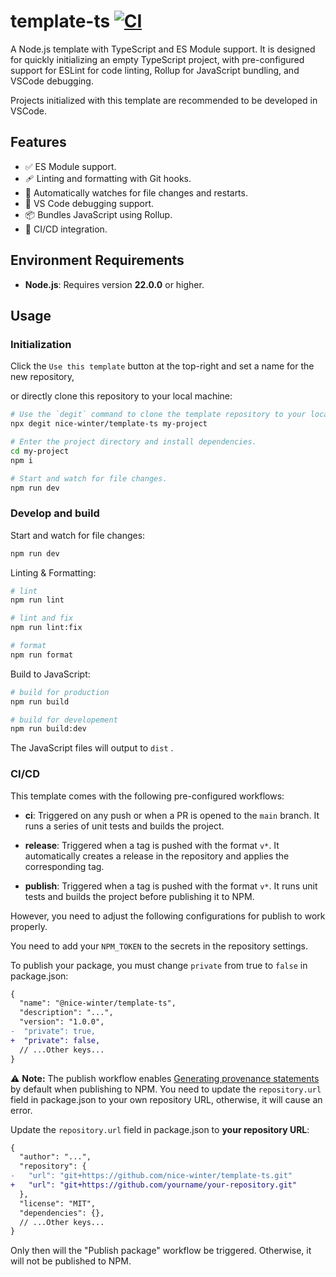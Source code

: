 # template-ts [![CI](https://github.com/nice-winter/template-ts/actions/workflows/ci.yml/badge.svg)](https://github.com/nice-winter/template-ts/actions/workflows/ci.yml)

A Node.js template with TypeScript and ES Module support. It is designed for quickly initializing an empty TypeScript project, with pre-configured support for ESLint for code linting, Rollup for JavaScript bundling, and VSCode debugging.

Projects initialized with this template are recommended to be developed in VSCode.

## Features

- ✅ ES Module support.
- 🩹 Linting and formatting with Git hooks.
- 📝 Automatically watches for file changes and restarts.
- 🐞 VS Code debugging support.
- 📦 Bundles JavaScript using Rollup.
- 🚀 CI/CD integration.

## Environment Requirements

- **Node.js**: Requires version **22.0.0** or higher.

## Usage

### Initialization

Click the `Use this template` button at the top-right and set a name for the new repository,

or directly clone this repository to your local machine:

```bash
# Use the `degit` command to clone the template repository to your local machine.
npx degit nice-winter/template-ts my-project

# Enter the project directory and install dependencies.
cd my-project
npm i

# Start and watch for file changes.
npm run dev
```

### Develop and build

Start and watch for file changes:

```bash
npm run dev
```

Linting & Formatting:

```bash
# lint
npm run lint

# lint and fix
npm run lint:fix

# format
npm run format
```

Build to JavaScript:

```bash
# build for production
npm run build

# build for developement
npm run build:dev
```

The JavaScript files will output to `dist` .

### CI/CD

This template comes with the following pre-configured workflows:

- **ci**: Triggered on any push or when a PR is opened to the `main` branch.
  It runs a series of unit tests and builds the project.

- **release**: Triggered when a tag is pushed with the format `v*`.
  It automatically creates a release in the repository and applies the corresponding tag.

- **publish**: Triggered when a tag is pushed with the format `v*`.
  It runs unit tests and builds the project before publishing it to NPM.

However, you need to adjust the following configurations for publish to work properly.

You need to add your `NPM_TOKEN` to the secrets in the repository settings.

To publish your package, you must change `private` from true to `false` in package.json:

```diff
{
  "name": "@nice-winter/template-ts",
  "description": "...",
  "version": "1.0.0",
-  "private": true,
+  "private": false,
  // ...Other keys...
}
```

⚠️ **Note:** The publish workflow enables [Generating provenance statements](https://docs.npmjs.com/generating-provenance-statements) by default when publishing to NPM. You need to update the `repository.url` field in package.json to your own repository URL, otherwise, it will cause an error.

Update the `repository.url` field in package.json to **your repository URL**:

```diff
{
  "author": "...",
  "repository": {
-   "url": "git+https://github.com/nice-winter/template-ts.git"
+   "url": "git+https://github.com/yourname/your-repository.git"
  },
  "license": "MIT",
  "dependencies": {},
  // ...Other keys...
}
```

Only then will the "Publish package" workflow be triggered. Otherwise, it will not be published to NPM.
